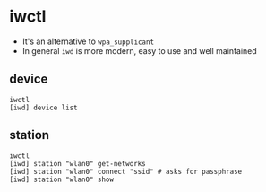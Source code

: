 # iwctl

- It's an alternative to `wpa_supplicant`
- In general `iwd` is more modern, easy to use and well maintained

## device

```shell
iwctl
[iwd] device list
```

## station

```shell
iwctl
[iwd] station "wlan0" get-networks
[iwd] station "wlan0" connect "ssid" # asks for passphrase
[iwd] station "wlan0" show
```
